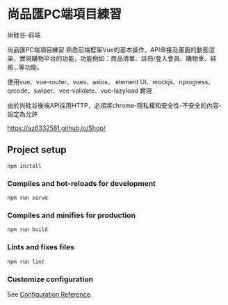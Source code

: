 # 尚品匯PC端項目練習

尚硅谷-前端

尚品匯PC端項目練習
熟悉前端框架Vue的基本操作，API串接及畫面的動態渲染，實現購物平台的功能，功能例如：商品清單、註冊/登入會員、購物車、結帳...等功能。

使用vue、vue-router、vuex、axios、
element UI、mockjs、nprogress、
qrcode、swiper、vee-validate、vue-lazyload 實現

由於尚硅谷後端API採用HTTP，必須將chrome-隱私權和安全性-不安全的內容-設定為允許

https://az6332581.github.io/Shop/
## Project setup
```
npm install
```

### Compiles and hot-reloads for development
```
npm run serve
```

### Compiles and minifies for production
```
npm run build
```

### Lints and fixes files
```
npm run lint
```

### Customize configuration
See [Configuration Reference](https://cli.vuejs.org/config/).
